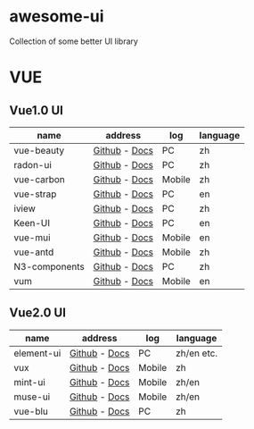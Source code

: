 # awesome-ui
Collection of some better UI library

# VUE

## Vue1.0 UI

name|address|log| language
---|---|---|---
vue-beauty|[Github][1]  -  [Docs][2]| PC | zh
radon-ui|[Github][3] - [Docs][4]| PC | zh
vue-carbon|[Github][5] - [Docs][6]| Mobile | zh
vue-strap|[Github][7] - [Docs][8] | PC |en
iview|[Github][9] - [Docs][10] | PC | zh
Keen-UI | [Github][11] - [Docs][12] | PC | en
vue-mui | [Github][13] - [Docs][14] | Mobile | en
vue-antd | [Github][15] - [Docs][16] | Mobile | zh
N3-components | [Github][17] - [Docs][18] | PC | zh
vum | [Github][19] - [Docs][20] | Mobile | en

## Vue2.0 UI

name|address|log| language
---|---|---|---
element-ui |[Github][21] - [Docs][22]| PC | zh/en etc.
vux | [Github][23] - [Docs][24] | Mobile | zh      
mint-ui | [Github][25] - [Docs][26] | Mobile | zh/en
muse-ui | [Github][27] - [Docs][28] | Mobile | zh/en
vue-blu | [Github][29] - [Docs][30] | PC | zh


  [1]: https://github.com/FE-Driver/vue-beauty
  [2]: https://fe-driver.github.io/vue-beauty/#!/components/start
  [3]: https://github.com/luojilab/radon-ui
  [4]: https://luojilab.github.io/radon-ui/0.5.0/#/
  [5]: https://github.com/myronliu347/vue-carbon
  [6]: https://myronliu347.github.io/vue-carbon/#!/
  [7]: https://github.com/yuche/vue-strap
  [8]: http://yuche.github.io/vue-strap/
  [9]: https://github.com/iview/iview
  [10]: https://www.iviewui.com/
  [11]: https://github.com/JosephusPaye/Keen-UI
  [12]: https://josephuspaye.github.io/Keen-UI/#/ui-alert
  [13]: https://github.com/mennghao/vue-mui
  [14]: http://mui.yaobieting.com/
  [15]: https://github.com/okoala/vue-antd
  [16]: http://okoala.github.io/vue-antd/#!/components
  [17]: http://n3ui.org/v2.html
  [18]: http://n3ui.org/v2.html
  [19]: https://github.com/vum-team/vum
  [20]: http://getvum.com/
  [21]: https://github.com/ElemeFE/element
  [22]: http://element.eleme.io/#/zh-CN
  [23]: https://github.com/airyland/vux
  [24]: https://vux.li/#/
  [25]: https://github.com/ElemeFE/mint-ui
  [26]: http://mint-ui.github.io/docs/#!/
  [27]: https://github.com/museui/muse-ui
  [28]: https://museui.github.io/#/index
  [29]: https://github.com/chenz24/vue-blu
  [30]: https://chenz24.github.io/vue-blu/#/